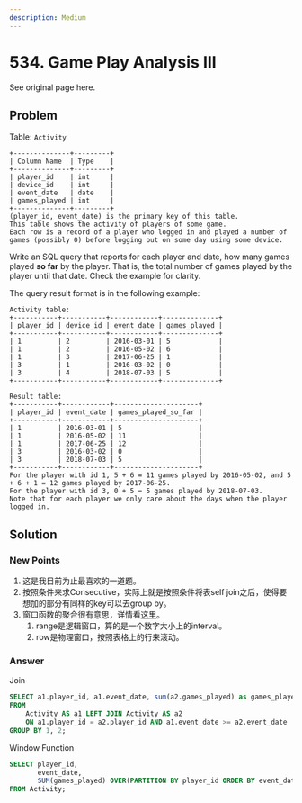 ```yaml
---
description: Medium
---
```


# 534. Game Play Analysis III

See original page here.

## Problem

Table: `Activity`

```text
+--------------+---------+
| Column Name  | Type    |
+--------------+---------+
| player_id    | int     |
| device_id    | int     |
| event_date   | date    |
| games_played | int     |
+--------------+---------+
(player_id, event_date) is the primary key of this table.
This table shows the activity of players of some game.
Each row is a record of a player who logged in and played a number of games (possibly 0) before logging out on some day using some device.
```

Write an SQL query that reports for each player and date, how many games played **so far** by the player. That is, the total number of games played by the player until that date. Check the example for clarity.

The query result format is in the following example:

```text
Activity table:
+-----------+-----------+------------+--------------+
| player_id | device_id | event_date | games_played |
+-----------+-----------+------------+--------------+
| 1         | 2         | 2016-03-01 | 5            |
| 1         | 2         | 2016-05-02 | 6            |
| 1         | 3         | 2017-06-25 | 1            |
| 3         | 1         | 2016-03-02 | 0            |
| 3         | 4         | 2018-07-03 | 5            |
+-----------+-----------+------------+--------------+

Result table:
+-----------+------------+---------------------+
| player_id | event_date | games_played_so_far |
+-----------+------------+---------------------+
| 1         | 2016-03-01 | 5                   |
| 1         | 2016-05-02 | 11                  |
| 1         | 2017-06-25 | 12                  |
| 3         | 2016-03-02 | 0                   |
| 3         | 2018-07-03 | 5                   |
+-----------+------------+---------------------+
For the player with id 1, 5 + 6 = 11 games played by 2016-05-02, and 5 + 6 + 1 = 12 games played by 2017-06-25.
For the player with id 3, 0 + 5 = 5 games played by 2018-07-03.
Note that for each player we only care about the days when the player logged in.
```

## Solution

### New Points

1. 这是我目前为止最喜欢的一道题。
2. 按照条件来求Consecutive，实际上就是按照条件将表self join之后，使得要想加的部分有同样的key可以去group by。
3. 窗口函数的聚合很有意思，详情看[这里](https://blog.csdn.net/richieruan/article/details/52712447)。
   1. range是逻辑窗口，算的是一个数字大小上的interval。
   2. row是物理窗口，按照表格上的行来滚动。

### Answer

Join

```sql
SELECT a1.player_id, a1.event_date, sum(a2.games_played) as games_played_so_far
FROM 
    Activity AS a1 LEFT JOIN Activity AS a2
    ON a1.player_id = a2.player_id AND a1.event_date >= a2.event_date
GROUP BY 1, 2;
```

Window Function

```sql
SELECT player_id, 
       event_date, 
       SUM(games_played) OVER(PARTITION BY player_id ORDER BY event_date asc ROWS BETWEEN unbounded preceding AND CURRENT ROW) AS games_played_so_far
FROM Activity;
```

